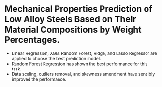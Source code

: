 # Mechanical Properties Prediction of Low Alloy Steels Based on Their Material Compositions by Weight Percentages.
* Linear Regression, XGB, Random Forest, Ridge, and Lasso Regressor are applied to choose the best prediction model.
* Random Forest Regression has shown the best performance for this task.
* Data scaling, outliers removal, and skewness amendment have sensibly improved the performance.

